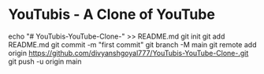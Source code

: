 # YouTubis - A Clone of YouTube

echo "# YouTubis-YouTube-Clone-" >> README.md
git init
git add README.md
git commit -m "first commit"
git branch -M main
git remote add origin https://github.com/divyanshgoyal777/YouTubis-YouTube-Clone-.git
git push -u origin main